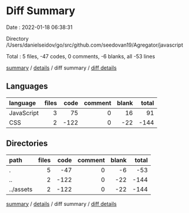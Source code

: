 # Diff Summary

Date : 2022-01-18 06:38:31

Directory /Users/danielseidov/go/src/github.com/seedovan19/Agregator/javascript

Total : 5 files,  -47 codes, 0 comments, -6 blanks, all -53 lines

[summary](results.md) / [details](details.md) / diff summary / [diff details](diff-details.md)

## Languages
| language | files | code | comment | blank | total |
| :--- | ---: | ---: | ---: | ---: | ---: |
| JavaScript | 3 | 75 | 0 | 16 | 91 |
| CSS | 2 | -122 | 0 | -22 | -144 |

## Directories
| path | files | code | comment | blank | total |
| :--- | ---: | ---: | ---: | ---: | ---: |
| . | 5 | -47 | 0 | -6 | -53 |
| .. | 2 | -122 | 0 | -22 | -144 |
| ../assets | 2 | -122 | 0 | -22 | -144 |

[summary](results.md) / [details](details.md) / diff summary / [diff details](diff-details.md)